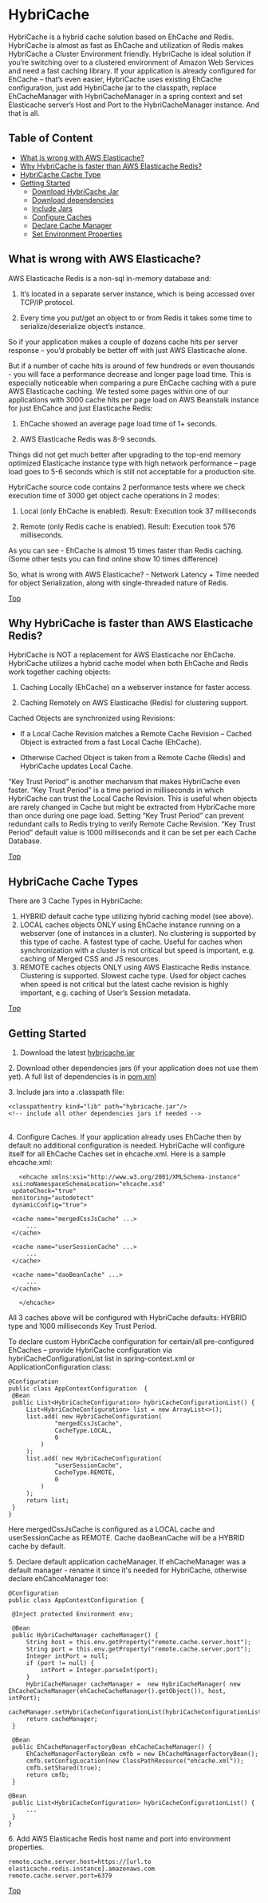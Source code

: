 <a name="top"></a>
# HybriCache
HybriCache is a hybrid cache solution based on EhCache and Redis. HybriCache is almost as fast as EhCache and utilization of Redis makes HybriCache a Cluster Environment friendly. HybriCache is ideal solution if you’re switching over to a clustered environment of Amazon Web Services and need a fast caching library. If your application is already configured for EhCache – that’s even easier, HybriCache uses existing EhCache configuration, just add HybriCache jar to the classpath, replace EhCacheManager with HybriCacheManager in a spring context and set Elasticache server’s Host and Port to the HybriCacheManager instance. And that is all.

## Table of Content
* [What is wrong with AWS Elasticache?](#whats_wrong_elasticache)
* [Why HybriCache is faster than AWS Elasticache Redis?](#hybricache_faster)
* [HybriCache Cache Type](#hybricache_type)
* [Getting Started](#getting_started)
  * [Download HybriCache Jar](#download_jar)
  * [Download dependencies](#download_other_jar)
  * [Include Jars](#include_jar)
  * [Configure Caches](#configure_caches)
  * [Declare Cache Manager](#declare_cache_manager)
  * [Set Environment Properties](#env_properties)

<a name="whats_wrong_elasticache"></a>
## What is wrong with AWS Elasticache? 
AWS Elasticache Redis is a non-sql in-memory database and:

1.	It’s located in a separate server instance, which is being accessed over TCP/IP protocol.

2.	Every time you put/get an object to or from Redis it takes some time to serialize/deserialize object’s instance.

So if your application makes a couple of dozens cache hits per server response – you’d probably be better off with just AWS Elasticache alone.  

But if a number of cache hits is around of few hundreds or even thousands - you will face a performance decrease and longer page load time. This is especially noticeable when comparing a pure EhCache caching with a pure AWS Elasticache caching. We tested some pages within one of our applications with 3000 cache hits per page load on AWS Beanstalk instance for just EhCahce and just Elasticache Redis:

1.	EhCache showed an average page load time of 1+ seconds. 

2.	AWS Elasticache Redis was 8-9 seconds.

Things did not get much better after upgrading to the top-end memory optimized Elasticache instance type with high network performance – page load goes to 5-6 seconds which is still not acceptable for a production site.

HybriCache source code contains 2 performance tests where we check execution time of 3000 get object cache operations in 2 modes:

1.	Local (only EhCache is enabled). Result: Execution took 37 milliseconds

2.	Remote (only Redis cache is enabled). Result: Execution took 576 milliseconds.

As you can see - EhCache is almost 15 times faster than Redis caching.
(Some other tests you can find online show 10 times difference)

So, what is wrong with AWS Elasticache?  - Network Latency + Time needed for object Serialization, along with single-threaded nature of Redis.

[Top](#top)

<a name="hybricache_faster"></a>
## Why HybriCache is faster than AWS Elasticache Redis?
HybriCache  is NOT a replacement for AWS Elasticache nor EhCache. HybriCache utilizes a hybrid cache model when both EhCache and Redis work together caching objects:

1.	Caching Locally (EhCache) on a webserver instance for faster access.

2.	Caching Remotely on AWS Elasticache (Redis) for clustering support.

Cached Objects are synchronized using Revisions:

*	If a Local Cache Revision matches a Remote Cache Revision – Cached Object is extracted from a fast Local Cache (EhCache).

*	Otherwise Cached Object is taken from a Remote Cache (Redis) and HybriCache updates Local Cache.

“Key Trust Period” is another mechanism that makes HybriCache even faster. “Key Trust Period” is a time period in milliseconds in which HybriCache can trust the Local Cache Revision. This is useful when objects are rarely changed in Cache but might be extracted from HybriCache more than once during one page load. Setting “Key Trust Period” can prevent redundant calls to Redis trying to verify Remote Cache Revision. “Key Trust Period” default value is 1000 milliseconds and it can be set per each Cache Database.

[Top](#top)

<a name="hybricache_type"></a>
## HybriCache Cache Types
There are 3 Cache Types in HybriCache:

1. HYBRID default cache type utilizing hybrid caching model (see above).
2. LOCAL caches objects ONLY using EhCache instance running on a webserver (one of instances in a cluster). No clustering is supported by this type of cache. A fastest type of cache. Useful for caches when synchronization with a cluster is not critical but speed is important, e.g. caching of Merged CSS and JS resources.
3. REMOTE caches objects ONLY using AWS Elasticache Redis instance. Clustering is supported. Slowest cache type. Used for object caches when speed is not critical but the latest cache revision is highly important, e.g. caching of User’s Session metadata.

[Top](#top)

<a name="getting_started"></a>
## Getting Started
<a name="download_jar"></a>
1. Download the latest [hybricache.jar]( https://github.com/batir-akhmerov/hybricache/raw/master/hybricache/target/hybricache-0.0.1.jar)

<a name="download_other_jar"></a>
2. Download other dependencies jars (if your application does not use them yet). A full list of dependencies is in [pom.xml](https://raw.githubusercontent.com/batir-akhmerov/hybricache/master/hybricache/pom.xml)

<a name="include_jar"></a>
3. Include jars into a .classpath file:

   ```
   <classpathentry kind="lib" path="hybricache.jar"/>
   <!-- include all other dependencies jars if needed -->
   ```
   
<a name="configure_caches"></a>    
4. Configure Caches. If your application already uses EhCache then by default no additional configuration is needed. HybriCache will configure itself for all EhCache Caches set in ehcache.xml. Here is a sample ehcache.xml:

   ```
      <ehcache xmlns:xsi="http://www.w3.org/2001/XMLSchema-instance"
	xsi:noNamespaceSchemaLocation="ehcache.xsd"
	updateCheck="true"
	monitoring="autodetect"
	dynamicConfig="true">
	
	<cache name="mergedCssJsCache" ...>
		...
	</cache>
		
	<cache name="userSessionCache" ...>
		...
	</cache>
		
	<cache name="daoBeanCache" ...>
		...
	</cache>
	
      </ehcache>
   ```

   All 3 caches above will be configured with HybriCache defaults: HYBRID type and 1000 milliseconds Key Trust Period.

   To declare custom HybriCache configuration for certain/all pre-configured EhCaches – provide HybriCache configuration via hybriCacheConfigurationList list in spring-context.xml or ApplicationConfiguration class:

   ```
  @Configuration
  public class AppContextConfiguration  {	
	@Bean
	public List<HybriCacheConfiguration> hybriCacheConfigurationList() {
		List<HybriCacheConfiguration> list = new ArrayList<>();
		list.add( new HybriCacheConfiguration(
				"mergedCssJsCache",
				CacheType.LOCAL,
				0
			)
		);
		list.add( new HybriCacheConfiguration(
				"userSessionCache",
				CacheType.REMOTE,
				0
			)
		);
		return list;		
	}	
}
```
   Here mergedCssJsCache is configured as a LOCAL cache and userSessionCache as REMOTE. 
   Cache daoBeanCache will be a HYBRID cache by default.
   
<a name="declare_cache_manager"></a> 
5. Declare default application cacheManager. If ehCacheManager was a default manager - rename it since it's needed for HybriCache, otherwise declare ehCahceManager too:

   ```
@Configuration
public class AppContextConfiguration {
	
	@Inject protected Environment env;
	
	@Bean
	public HybriCacheManager cacheManager() {
		String host = this.env.getProperty("remote.cache.server.host");
		String port = this.env.getProperty("remote.cache.server.port");
		Integer intPort = null;
		if (port != null) {
			intPort = Integer.parseInt(port);
		}		
		HybriCacheManager cacheManager =  new HybriCacheManager( new EhCacheCacheManager(ehCacheCacheManager().getObject()), host,  intPort);
		cacheManager.setHybriCacheConfigurationList(hybriCacheConfigurationList());
		return cacheManager;
	}

	@Bean
	public EhCacheManagerFactoryBean ehCacheCacheManager() {
		EhCacheManagerFactoryBean cmfb = new EhCacheManagerFactoryBean();
		cmfb.setConfigLocation(new ClassPathResource("ehcache.xml"));
		cmfb.setShared(true);
		return cmfb;
	}
  
  @Bean
	public List<HybriCacheConfiguration> hybriCacheConfigurationList() {
		...
	}	
}

   ```
<a name="env_properties"></a> 
6. Add AWS Elasticache Redis host name and port into environment properties.

   ```
   remote.cache.server.host=https://[url.to elasticache.redis.instance].amazonaws.com
   remote.cache.server.port=6379
   ```
   
[Top](#top)
